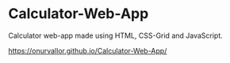 # Calculator-Web-App
Calculator web-app made using HTML, CSS-Grid and JavaScript.


https://onurvallor.github.io/Calculator-Web-App/
